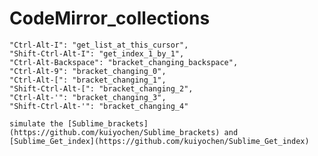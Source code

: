 # CodeMirror_collections

    "Ctrl-Alt-I": "get_list_at_this_cursor",
    "Shift-Ctrl-Alt-I": "get_index_1_by_1",
    "Ctrl-Alt-Backspace": "bracket_changing_backspace",
    "Ctrl-Alt-9": "bracket_changing_0",
    "Ctrl-Alt-[": "bracket_changing_1",
    "Shift-Ctrl-Alt-[": "bracket_changing_2",
    "Ctrl-Alt-'": "bracket_changing_3",
    "Shift-Ctrl-Alt-'": "bracket_changing_4"
    
    simulate the [Sublime_brackets](https://github.com/kuiyochen/Sublime_brackets) and [Sublime_Get_index](https://github.com/kuiyochen/Sublime_Get_index)
    
